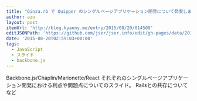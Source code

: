 ```yaml
---
title: "Ginza.rb で Quipper のシングルページアプリケーション開発について発表しました - @kyanny's blog"
author: azu
layout: post
itemUrl: 'http://blog.kyanny.me/entry/2015/08/20/014509'
editJSONPath: 'https://github.com/jser/jser.info/edit/gh-pages/data/2015/08/index.json'
date: '2015-08-20T02:59:03+00:00'
tags:
  - JavaScript
  - スライド
  - backbone.js
---
```

Backbone.js/Chaplin/Marionette/React それぞれのシングルページアプリケーション開発における利点や問題点についてのスライド。
Railsとの共存についてなど
